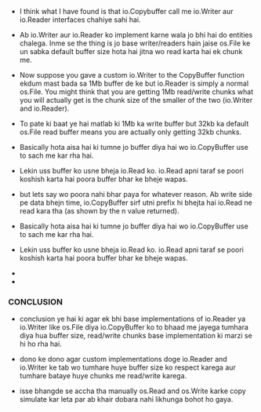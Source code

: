 - I think what I have found is that io.Copybuffer call me io.Writer aur io.Reader interfaces chahiye sahi hai. 
- Ab io.Writer aur io.Reader ko implement karne wala jo bhi hai do entities chalega. Inme se the thing is jo base writer/readers hain jaise os.File ke un sabka default buffer size hota hai jitna wo read karta hai ek chunk me. 
- Now suppose you gave a custom io.Writer to the CopyBuffer function ekdum mast bada sa 1Mb buffer de ke but io.Reader is simply a normal os.File. You might think that you are getting 1Mb read/write chunks what you will actually get is the chunk size of the smaller of the two (io.Writer and io.Reader).
- To pate ki baat ye hai matlab ki 1Mb ka write buffer but 32kb ka default os.File read buffer means you are actually only getting 32kb chunks.

- Basically hota aisa hai ki tumne jo buffer diya hai wo io.CopyBuffer use to sach me kar rha hai.
- Lekin uss buffer ko usne bheja io.Read ko. io.Read apni taraf se poori koshish karta hai poora buffer bhar ke bheje wapas.
- but lets say wo poora nahi bhar paya for whatever reason. Ab write side pe data bhejn time, io.CopyBuffer sirf utni prefix hi bhejta hai io.Read ne read kara tha (as shown by the n value returned). 

- Basically hota aisa hai ki tumne jo buffer diya hai wo io.CopyBuffer use to sach me kar rha hai.
- Lekin uss buffer ko usne bheja io.Read ko. io.Read apni taraf se poori koshish karta hai poora buffer bhar ke bheje wapas.
- 
- 

### CONCLUSION
- conclusion ye hai ki agar ek bhi base implementations of io.Reader ya io.Writer like os.File diya io.CopyBuffer ko to bhaad me jayega tumhara diya hua buffer size, read/write chunks base implementation ki marzi se hi ho rha hai.
- dono ke dono agar custom implementations doge io.Reader and io.Writer ke tab wo tumhare huye buffer size ko respect karega aur tumhare bataye huye chunks me read/write karega.

- isse bhangde se accha tha manually os.Read and os.Write karke copy simulate kar leta par ab khair dobara nahi likhunga bohot ho gaya.